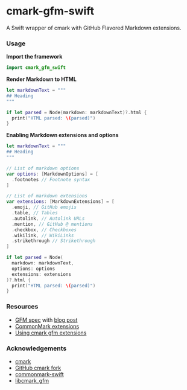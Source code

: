 # cmark-gfm-swift

A Swift wrapper of cmark with GitHub Flavored Markdown extensions.

### Usage

**Import the framework**

```swift
import cmark_gfm_swift
```

**Render Markdown to HTML**

```swift
let markdownText = """
## Heading
"""

if let parsed = Node(markdown: markdownText)?.html {
  print("HTML parsed: \(parsed)")
}
```

**Enabling Markdown extensions and options**

```swift
let markdownText = """
## Heading
"""

// List of markdown options
var options: [MarkdownOptions] = [
  .footnotes // Footnote syntax
]

// List of markdown extensions
var extensions: [MarkdownExtensions] = [
  .emoji, // GitHub emojis
  .table, // Tables
  .autolink, // Autolink URLs
  .mention, // GitHub @ mentions
  .checkbox, // Checkboxes
  .wikilink, // WikiLinks
  .strikethrough // Strikethrough
]

if let parsed = Node(
  markdown: markdownText,
  options: options
  extensions: extensions
)?.html {
  print("HTML parsed: \(parsed)")
}
```

### Resources

- [GFM spec](https://github.github.com/gfm/) with [blog post](https://githubengineering.com/a-formal-spec-for-github-markdown/)
- [CommonMark extensions](https://github.com/commonmark/CommonMark/wiki/Deployed-Extensions)
- [Using cmark gfm extensions](https://medium.com/@krisgbaker/using-cmark-gfm-extensions-aad759894a89)

### Acknowledgements

- [cmark](https://github.com/commonmark/cmark)
- [GitHub cmark fork](https://github.com/github/cmark)
- [commonmark-swift](https://github.com/chriseidhof/commonmark-swift)
- [libcmark_gfm](https://github.com/KristopherGBaker/libcmark_gfm)
